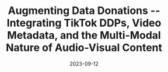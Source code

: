 ---
title: "Augmenting Data Donations -- Integrating TikTok DDPs, Video Metadata, and the Multi-Modal Nature of Audio-Visual Content"
collection: talks
permalink: /talks/2023-09-12-Augmenting-Data-Donations-Integrating-TikTok-DDPs-Video-Metadata-and-the-Multi-Modal-Nature-of-Audio-Visual-Content
date: 2023-09-12
venue: 'Data Donation Symposium 2023'
venue: 'Data Donation Symposium 2023, Zurich (Switzerland)'
paperurl: 'https://datadonation.uzh.ch/en/symposium-2023/'
doi: 'https://datadonation.uzh.ch/en/symposium-2023/'
citation: ' Lion Wedel, &quot;Augmenting Data Donations -- Integrating TikTok DDPs, Video Metadata, and the Multi-Modal Nature of Audio-Visual Content.&quot; Data Donation Symposium 2023, 1900.'
---